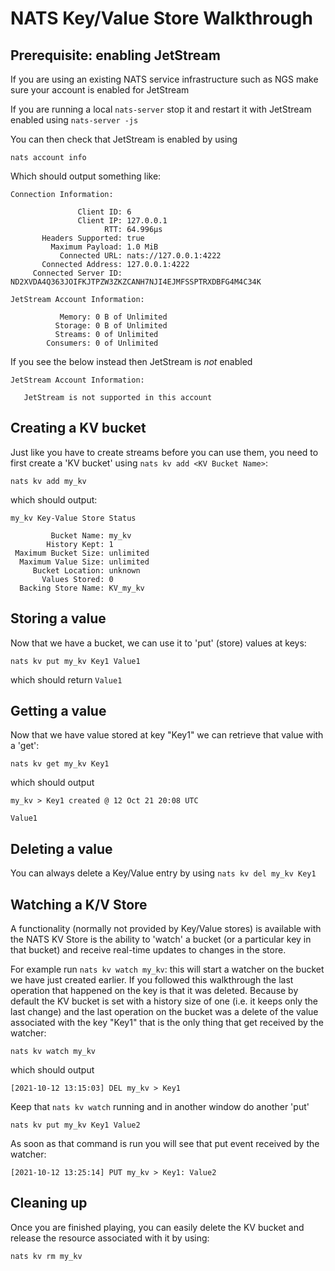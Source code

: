 # NATS Key/Value Store Walkthrough

## Prerequisite: enabling JetStream

If you are using an existing NATS service infrastructure such as NGS make sure your account is enabled for JetStream

If you are running a local `nats-server` stop it and restart it with JetStream enabled using `nats-server -js`

You can then check that JetStream is enabled by using

```shell
nats account info
``` 
Which should output something like:
```
Connection Information:

               Client ID: 6
               Client IP: 127.0.0.1
                     RTT: 64.996µs
       Headers Supported: true
         Maximum Payload: 1.0 MiB
           Connected URL: nats://127.0.0.1:4222
       Connected Address: 127.0.0.1:4222
     Connected Server ID: ND2XVDA4Q363JOIFKJTPZW3ZKZCANH7NJI4EJMFSSPTRXDBFG4M4C34K

JetStream Account Information:

           Memory: 0 B of Unlimited
          Storage: 0 B of Unlimited
          Streams: 0 of Unlimited
        Consumers: 0 of Unlimited 
```

If you see the below instead then JetStream is _not_ enabled

```shell
JetStream Account Information:

   JetStream is not supported in this account
```

## Creating a KV bucket

Just like you have to create streams before you can use them, you need to first create a 'KV bucket' using `nats kv add <KV Bucket Name>`:

```shell
nats kv add my_kv
```
which should output:
```
my_kv Key-Value Store Status

         Bucket Name: my_kv
        History Kept: 1
 Maximum Bucket Size: unlimited
  Maximum Value Size: unlimited
     Bucket Location: unknown
       Values Stored: 0
  Backing Store Name: KV_my_kv
```

## Storing a value

Now that we have a bucket, we can use it to 'put' (store) values at keys:

```shell
nats kv put my_kv Key1 Value1
```

which should return `Value1`
## Getting a value

Now that we have value stored at key "Key1" we can retrieve that value with a 'get':

```shell
nats kv get my_kv Key1
```
which should output
```
my_kv > Key1 created @ 12 Oct 21 20:08 UTC

Value1

```

## Deleting a value

You can always delete a Key/Value entry by using `nats kv del my_kv Key1`

## Watching a K/V Store

A functionality (normally not provided by Key/Value stores) is available with the NATS KV Store is the ability to 'watch' a bucket (or a particular key in that bucket) and receive real-time updates to changes in the store.

For example run `nats kv watch my_kv`: this will start a watcher on the bucket we have just created earlier. If you followed this walkthrough the last operation that happened on the key is that it was deleted. Because by default the KV bucket is set with a history size of one (i.e. it keeps only the last change) and the last operation on the bucket was a delete of the value associated with the key "Key1" that is the only thing that get received by the watcher:

```shell
nats kv watch my_kv
```
which should output
```
[2021-10-12 13:15:03] DEL my_kv > Key1
```

Keep that `nats kv watch` running and in another window do another 'put'

```shell
nats kv put my_kv Key1 Value2
```

As soon as that command is run you will see that put event received by the watcher:

```shell
[2021-10-12 13:25:14] PUT my_kv > Key1: Value2
```

## Cleaning up

Once you are finished playing, you can easily delete the KV bucket and release the resource associated with it by using:

```shell
nats kv rm my_kv
```